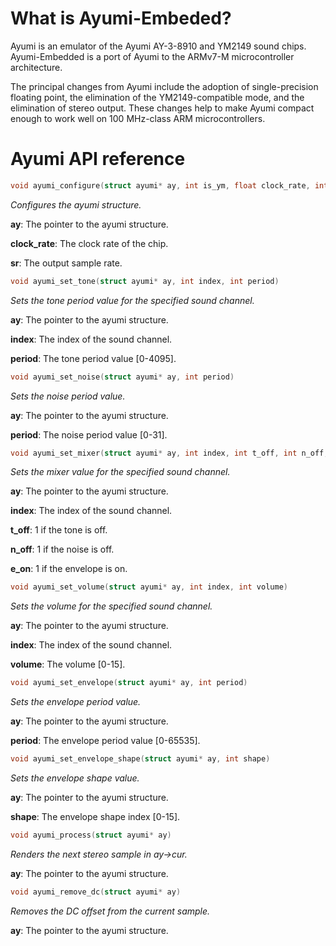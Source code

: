 What is Ayumi-Embeded?
======================

Ayumi is an emulator of the Ayumi AY-3-8910 and YM2149 sound chips. Ayumi-Embedded is a port of Ayumi to the ARMv7-M microcontroller architecture.

The principal changes from Ayumi include the adoption of single-precision floating point, the elimination of the YM2149-compatible mode, and the elimination of stereo output. These changes help to make Ayumi compact enough to work well on 100 MHz-class ARM microcontrollers.

Ayumi API reference
===================

``` c
void ayumi_configure(struct ayumi* ay, int is_ym, float clock_rate, int sr)
```

*Configures the ayumi structure.*

**ay**: The pointer to the ayumi structure.

**clock_rate**: The clock rate of the chip.

**sr**: The output sample rate.

``` c
void ayumi_set_tone(struct ayumi* ay, int index, int period)
```

*Sets the tone period value for the specified sound channel.*

**ay**: The pointer to the ayumi structure.

**index**: The index of the sound channel.

**period**: The tone period value [0-4095].

``` c
void ayumi_set_noise(struct ayumi* ay, int period)
```

*Sets the noise period value.*

**ay**: The pointer to the ayumi structure.

**period**: The noise period value [0-31].

``` c
void ayumi_set_mixer(struct ayumi* ay, int index, int t_off, int n_off, int e_on)
```

*Sets the mixer value for the specified sound channel.*

**ay**: The pointer to the ayumi structure.

**index**: The index of the sound channel.

**t_off**: 1 if the tone is off.

**n_off**: 1 if the noise is off.

**e_on**: 1 if the envelope is on.

``` c
void ayumi_set_volume(struct ayumi* ay, int index, int volume)
```

*Sets the volume for the specified sound channel.*

**ay**: The pointer to the ayumi structure.

**index**: The index of the sound channel.

**volume**: The volume [0-15].

``` c
void ayumi_set_envelope(struct ayumi* ay, int period)
```

*Sets the envelope period value.*

**ay**: The pointer to the ayumi structure.

**period**: The envelope period value [0-65535].

``` c
void ayumi_set_envelope_shape(struct ayumi* ay, int shape)
```

*Sets the envelope shape value.*

**ay**: The pointer to the ayumi structure.

**shape**: The envelope shape index [0-15].

``` c
void ayumi_process(struct ayumi* ay)
```

*Renders the next stereo sample in ay->cur.*

**ay**: The pointer to the ayumi structure.

``` c
void ayumi_remove_dc(struct ayumi* ay)
```

*Removes the DC offset from the current sample.*

**ay**: The pointer to the ayumi structure.
